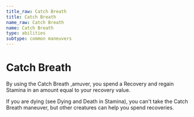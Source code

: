 ```yaml
---
title_raw: Catch Breath
title: Catch Breath
name_raw: Catch Breath
name: Catch Breath
type: abilities
subtype: common maneuvers
---
```


# Catch Breath

By using the Catch Breath ,amuver, you spend a Recovery and regain Stamina in an amount equal to your recovery value.

If you are dying (see Dying and Death in Stamina), you can't take the Catch Breath maneuver, but other creatures can help you spend recoveries.
